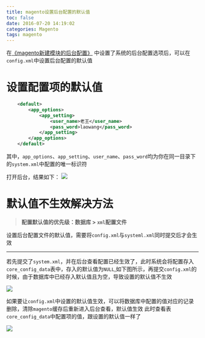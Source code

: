 ```yaml
---
title: magento设置后台配置的默认值
toc: false
date: 2016-07-20 14:19:02
categories: Magento
tags: magento
---
```



在[《magento新建模块的后台配置》](http://jimxu.me/2016/07/10/magento%E6%96%B0%E5%BB%BA%E6%A8%A1%E5%9D%97%E7%9A%84%E5%90%8E%E5%8F%B0%E9%85%8D%E7%BD%AE/)
中设置了系统的后台配置选项后，可以在`config.xml`中设置后台配置的默认值



<!--more-->


# 设置配置项的默认值

``` xml magento-practise.local/app/code/local/Nano/App/etc/config.xml
    <default>
        <app_options>
            <app_setting>
                <user_name>老王</user_name>
                <pass_word>laowang</pass_word>
            </app_setting>
        </app_options>
    </default>
```

其中，`app_options`、`app_setting`、`user_name`、`pass_word`均为你在同一目录下的`system.xml`中配置的唯一标识符

打开后台，结果如下：
![](http://o9xbyqajf.bkt.clouddn.com/images/1468984141679.png)

# 默认值不生效解决方法
>**配置默认值的优先级：数据库 > `xml`配置文件**

设置后台配置文件的默认值，需要将`config.xml`与`systeml.xml`同时提交后才会生效

---


若先提交了`system.xml`，并在后台查看配置已经生效了，此时系统会将配置存入`core_config_data`表中，存入的默认值为`NULL`,如下图所示，再提交`config.xml`的时候，由于数据库中已经存入默认值且为空，导致设置的默认值不生效

![](http://o9xbyqajf.bkt.clouddn.com/images/1468996708948.png)

如果要让`config.xml`中设置的默认值生效，可以将数据库中配置的值对应的记录删除，清除`magento`缓存后重新进入后台查看，默认值生效
此时查看表`core_config_data`中配置项的值，跟设置的默认值一样了

![](http://o9xbyqajf.bkt.clouddn.com/images/1468996558123.png)
